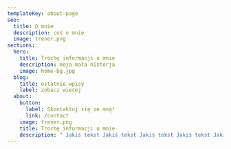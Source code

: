 ```yaml
---
templateKey: about-page
seo:
  title: O mnie
  description: coś o mnie
  image: trener.png
sections:
  hero:
    title: Trochę informacji o mnie
    description: moja mała historja
    image: home-bg.jpg
  blog:
    title: ostatnie wpisy
    label: zobacz wiecej
  about:
    button:
      label: Skontaktuj się ze mną!
      link: /contact
    image: trener.png
    title: Trochę informacji o mnie
    description: " Jakiś tekst Jakiś tekst Jakiś tekst Jakiś tekst Jakiś tekst"
---
```

